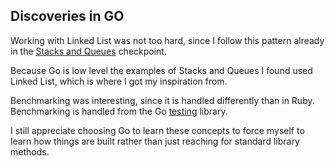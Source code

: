 ## Discoveries in GO

Working with Linked List was not too hard, since I follow this pattern
already in the [Stacks and Queues](https://github.com/bdougie/bloc-data-structures/blob/master/stacks_and_queues/explanation.md) checkpoint. 

Because Go is low level the examples of Stacks and Queues I found used
Linked List, which is where I got my inspiration from. 

Benchmarking was interesting, since it is handled differently than in
Ruby. Benchmarking is handled from the Go [testing](https://golang.org/pkg/testing/) library.

I still appreciate choosing Go to learn these concepts to force myself
to learn how things are built rather than just reaching for standard
library methods.
